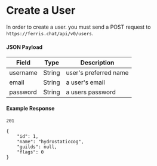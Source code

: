 # Create a User

In order to create a user. you must send a POST request to `https://ferris.chat/api/v0/users`.

#### JSON Payload
| Field | Type | Description |
| ----- | ---- | ----------- |
| username | String | user's preferred name |
| email | String | a user's email |
| password | String | a users password |

#### Example Response

```
201

{
    "id": 1,
    "name": "hydrostaticcog",
    "guilds": null,
    "flags": 0
}
```